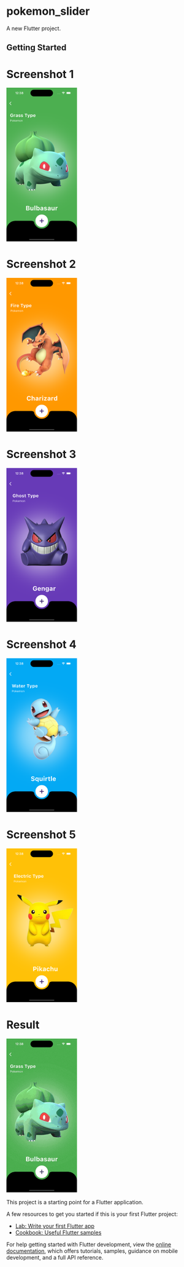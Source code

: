 # pokemon_slider

A new Flutter project.

## Getting Started

# Screenshot 1
<img src="https://github.com/Mirzaazmath/flutter_60_ui_challange/blob/main/pokemon_slider/assets/output/Screenshot1.png" height="400">

# Screenshot 2
<img src="https://github.com/Mirzaazmath/flutter_60_ui_challange/blob/main/pokemon_slider/assets/output/Screenshot2.png" height="400">

# Screenshot 3
<img src="https://github.com/Mirzaazmath/flutter_60_ui_challange/blob/main/pokemon_slider/assets/output/Screenshot3.png" height="400">

# Screenshot 4
<img src="https://github.com/Mirzaazmath/flutter_60_ui_challange/blob/main/pokemon_slider/assets/output/Screenshot4.png" height="400">

# Screenshot 5
<img src="https://github.com/Mirzaazmath/flutter_60_ui_challange/blob/main/pokemon_slider/assets/output/Screenshot5.png" height="400">

# Result
<img src="https://github.com/Mirzaazmath/flutter_60_ui_challange/blob/main/pokemon_slider/assets/output/result.gif" height="400">


This project is a starting point for a Flutter application.

A few resources to get you started if this is your first Flutter project:

- [Lab: Write your first Flutter app](https://docs.flutter.dev/get-started/codelab)
- [Cookbook: Useful Flutter samples](https://docs.flutter.dev/cookbook)

For help getting started with Flutter development, view the
[online documentation](https://docs.flutter.dev/), which offers tutorials,
samples, guidance on mobile development, and a full API reference.
